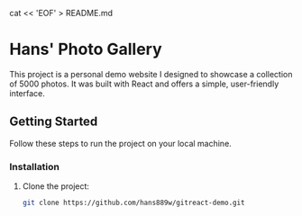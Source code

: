 cat << 'EOF' > README.md
# Hans' Photo Gallery

This project is a personal demo website I designed to showcase a collection of 5000 photos. It was built with React and offers a simple, user-friendly interface.

## Getting Started

Follow these steps to run the project on your local machine.

### Installation
1. Clone the project:
   ```bash
   git clone https://github.com/hans889w/gitreact-demo.git